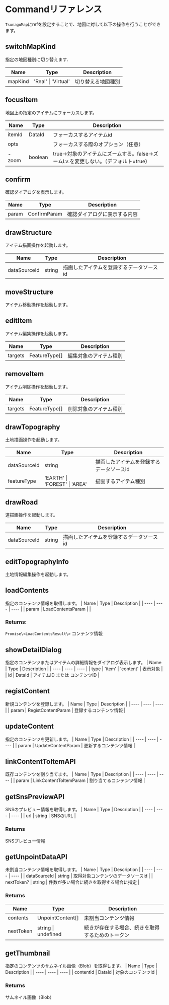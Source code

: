 # Commandリファレンス
`TsunaguMap`にrefを設定することで、地図に対して以下の操作を行うことができます。

## switchMapKind
指定の地図種別に切り替えます.

| Name | Type | Description |
| ---- | ---- | ---- |
 |mapKind | 'Real' \| 'Virtual' | 切り替える地図種別 |

## focusItem
地図上の指定のアイテムにフォーカスします。

| Name | Type | Description |
| ---- | ---- | ---- |
| itemId | DataId | フォーカスするアイテムid | 
| opts | | フォーカスする際のオプション（任意） |
| - zoom | boolean | true->対象のアイテムにズームする。false->ズームLv.を変更しない。（デフォルト=true）|

## confirm
確認ダイアログを表示します。

| Name | Type | Description |
| ---- | ---- | ---- |
| param | ConfirmParam | 確認ダイアログに表示する内容 |

## drawStructure
アイテム描画操作を起動します。

| Name | Type | Description |
| ---- | ---- | ---- |
| dataSourceId | string | 描画したアイテムを登録するデータソースid |

## moveStructure
アイテム移動操作を起動します。

## editItem
アイテム編集操作を起動します。

| Name | Type | Description |
| ---- | ---- | ---- |
| targets | FeatureType[] | 編集対象のアイテム種別 |


## removeItem
アイテム削除操作を起動します。

| Name | Type | Description |
| ---- | ---- | ---- |
| targets | FeatureType[] | 削除対象のアイテム種別 |

## drawTopography
土地描画操作を起動します。

| Name | Type | Description |
| ---- | ---- | ---- |
| dataSourceId | string | 描画したアイテムを登録するデータソースid |
| featureType | 'EARTH' \| 'FOREST' \| 'AREA' | 描画するアイテム種別 |

## drawRoad
道描画操作を起動します。

| Name | Type | Description |
| ---- | ---- | ---- |
| dataSourceId | string | 描画したアイテムを登録するデータソースid |

## editTopographyInfo
土地情報編集操作を起動します。

## loadContents
指定のコンテンツ情報を取得します。
| Name | Type | Description |
| ---- | ---- | ---- |
| param | LoadContentsParam | |

### Returns:
`Promise\<LoadContentsResult\>` コンテンツ情報

## showDetailDialog
指定のコンテンツまたはアイテムの詳細情報をダイアログ表示します。
| Name | Type | Description |
| ---- | ---- | ---- |
| type | 'item' \| 'content' | 表示対象 |
| id | DataId | アイテムID または コンテンツID |

## registContent
新規コンテンツを登録します。
| Name | Type | Description |
| ---- | ---- | ---- |
| param | RegistContentParam | 登録するコンテンツ情報 |

## updateContent
指定のコンテンツを更新します。
| Name | Type | Description |
| ---- | ---- | ---- |
| param | UpdateContentParam | 更新するコンテンツ情報 | 

## linkContentToItemAPI
既存コンテンツを割り当てます。
| Name | Type | Description |
| ---- | ---- | ---- |
| param | LinkContentToItemParam | 割り当てるコンテンツ情報 |

## getSnsPreviewAPI
SNSのプレビュー情報を取得します。
| Name | Type | Description |
| ---- | ---- | ---- |
| url | string | SNSのURL |

### Returns
SNSプレビュー情報

## getUnpointDataAPI
未割当コンテンツ情報を取得します。
| Name | Type | Description |
| ---- | ---- | ---- |
| dataSourceId | string | 取得対象コンテンツのデータソースid |
| nextToken? | string | 件数が多い場合に続きを取得する場合に指定 |

### Returns
| Name | Type | Description |
| ---- | ---- | ---- |
| contents | UnpointContent[] | 未割当コンテンツ情報 |
| nextToken | string \| undefined | 続きが存在する場合、続きを取得するためのトークン |

## getThumbnail
指定のコンテンツのサムネイル画像（Blob）を取得します。
| Name | Type | Description |
| ---- | ---- | ---- |
| contentId | DataId | 対象のコンテンツid |

### Returns
サムネイル画像（Blob）
